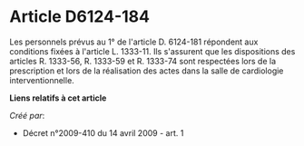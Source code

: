 # Article D6124-184

Les personnels prévus au 1° de l'article D. 6124-181 répondent aux conditions fixées à l'article L. 1333-11. Ils s'assurent
que les dispositions des articles R. 1333-56, R. 1333-59 et R. 1333-74 sont respectées lors de la prescription et lors de la
réalisation des actes dans la salle de cardiologie interventionnelle.

**Liens relatifs à cet article**

_Créé par_:

  - Décret n°2009-410 du 14 avril 2009 - art. 1
